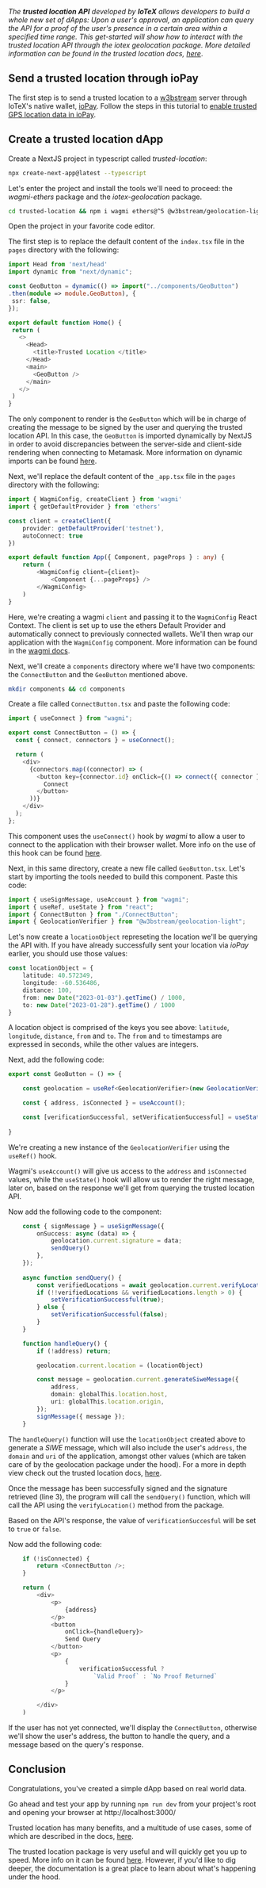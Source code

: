 *The **trusted location API** developed by **IoTeX** allows developers to build a whole new set of dApps: Upon a user's approval, an application can query the API for a proof of the user's presence in a certain area within a specified time range. This get-started will show how to interact with the trusted location API through the iotex geolocation package. More detailed information can be found in the trusted location docs, [here]()*. 
 
 ## Send a trusted location through ioPay
 
 The first step is to send a trusted location to a [w3bstream](https://w3bstream.com/) server through IoTeX's native wallet, [ioPay](https://iopay.me/). Follow the steps in this tutorial to [enable trusted GPS location data in ioPay](https://developers.iotex.io/posts/enable-trusted-geolocation-tutorial). 
 
 ## Create a trusted location dApp
 
 Create a NextJS project in typescript called *trusted-location*: 
 
 ```bash
 npx create-next-app@latest --typescript
 ```
 
 Let's enter the project and install the tools we'll need to proceed: the *wagmi-ethers* package and the *iotex-geolocation* package. 
 
 ```bash
 cd trusted-location && npm i wagmi ethers@^5 @w3bstream/geolocation-light
 ```
 
 Open the project in your favorite code editor. 
 
 The first step is to replace the default content of the `index.tsx` file in the `pages` directory with the following: 
 
 ```typescript
 import Head from 'next/head'
import dynamic from "next/dynamic";

const GeoButton = dynamic(() => import("../components/GeoButton")
.then(module => module.GeoButton), {
  ssr: false,
});

export default function Home() {
  return (
    <>
      <Head>
        <title>Trusted Location </title>
      </Head>
      <main>
        <GeoButton />
      </main>
    </>
  )
}
```

The only component to render is the `GeoButton` which will be in charge of creating the message to be signed by the user and querying the trusted location API. In this case, the `GeoButton` is imported dynamically by NextJS in order to avoid discrepancies between the server-side and client-side rendering when connecting to Metamask. More information on dynamic imports can be found [here](https://nextjs.org/docs/advanced-features/dynamic-import).

Next, we'll replace the default content of the `_app.tsx` file in the `pages` directory with the following: 

```typescript
import { WagmiConfig, createClient } from 'wagmi'
import { getDefaultProvider } from 'ethers'

const client = createClient({
    provider: getDefaultProvider('testnet'),
    autoConnect: true
})

export default function App({ Component, pageProps } : any) {
    return (
        <WagmiConfig client={client}>
            <Component {...pageProps} />
        </WagmiConfig>
    )
}
```

Here, we're creating a wagmi `client` and passing it to the `WagmiConfig` React Context. The client is set up to use the ethers Default Provider and automatically connect to previously connected wallets. We'll then wrap our application with the `WagmiConfig` component. More information can be found in the [wagmi docs](https://wagmi.sh/).

Next, we'll create a `components` directory where we'll have two components: the `ConnectButton` and the `GeoButton` mentioned above. 

```bash
mkdir components && cd components
```

Create a file called `ConnectButton.tsx` and paste the following code: 

```typescript
import { useConnect } from "wagmi";

export const ConnectButton = () => {
  const { connect, connectors } = useConnect();

  return (
    <div>
      {connectors.map((connector) => (
        <button key={connector.id} onClick={() => connect({ connector })}>
          Connect
        </button>
      ))}
    </div>
  );
};
```

This component uses the `useConnect()` hook by *wagmi* to allow a user to connect to the application with their browser wallet. More info on the use of this hook can be found [here](https://wagmi.sh/react/hooks/useConnect). 

Next, in this same directory, create a new file called `GeoButton.tsx`. Let's start by importing the tools needed to build this component. Paste this code: 

```typescript
import { useSignMessage, useAccount } from "wagmi";
import { useRef, useState } from "react";
import { ConnectButton } from "./ConnectButton";
import { GeolocationVerifier } from "@w3bstream/geolocation-light";
```

Let's now create a `locationObject` represeting the location we'll be querying the API with. If you have already successfully sent your location via *ioPay* earlier, you should use those values: 

```typescript
const locationObject = {
    latitude: 40.572349, 
    longitude: -60.536486, 
    distance: 100, 
    from: new Date("2023-01-03").getTime() / 1000, 
    to: new Date("2023-01-28").getTime() / 1000
}
```

A location object is comprised of the keys you see above: `latitude`, `longitude`, `distance`, `from` and `to`. The `from` and `to` timestamps are expressed in seconds, while the other values are integers. 

Next, add the following code: 

```typescript
export const GeoButton = () => {

    const geolocation = useRef<GeolocationVerifier>(new GeolocationVerifier());

    const { address, isConnected } = useAccount();

    const [verificationSuccessful, setVerificationSuccessful] = useState(false);
    
}
```

We're creating a new instance of the `GeolocationVerifier` using the `useRef()` hook.

Wagmi's `useAccount()` will give us access to the `address` and `isConnected` values, while the `useState()` hook will allow us to render the right message, later on, based on the response we'll get from querying the trusted location API. 

Now add the following code to the component: 

```typescript
    const { signMessage } = useSignMessage({
        onSuccess: async (data) => {
            geolocation.current.signature = data;
            sendQuery()
        },
    });
    
    async function sendQuery() {
        const verifiedLocations = await geolocation.current.verifyLocation();
        if (!!verifiedLocations && verifiedLocations.length > 0) {
            setVerificationSuccessful(true);
        } else {
            setVerificationSuccessful(false);
        }
    }

    function handleQuery() {
        if (!address) return;

        geolocation.current.location = (locationObject)

        const message = geolocation.current.generateSiweMessage({
            address,
            domain: globalThis.location.host,
            uri: globalThis.location.origin,
        });
        signMessage({ message });
    }
```

The `handleQuery()` function will use the `locationObject` created above to generate a *SIWE* message, which will also include the user's `address`, the `domain` and `uri` of the application, amongst other values (which are taken care of by the geolocation package under the hood). For a more in depth view check out the trusted location docs, [here](https://docs.iotex.io/). 

Once the message has been successfully signed and the signature retrieved (line 3), the program will call the `sendQuery()` function, which will call the API using the `verifyLocation()` method from the package. 

Based on the API's response, the value of `verificationSuccesful` will be set to `true` or `false`.

Now add the following code: 

```typescript
    if (!isConnected) {
        return <ConnectButton />;
    }

    return (
        <div>
            <p>
                {address}
            </p>
            <button
                onClick={handleQuery}>
                Send Query
            </button>
            <p>
                {
                    verificationSuccessful ?
                        `Valid Proof` : `No Proof Returned`
                }
            </p>

        </div>
    )    
```

If the user has not yet connected, we'll display the `ConnectButton`, otherwise we'll show the user's address, the button to handle the query, and a message based on the query's response.


## Conclusion

Congratulations, you've created a simple dApp based on real world data. 

Go ahead and test your app by running `npm run dev` from your project's root and opening your browser at http://localhost:3000/ 

Trusted location has many benefits, and a multitude of use cases, some of which are described in the docs, [here](https://docs.iotex.io/). 

The trusted location package is very useful and will quickly get you up to speed. More info on it can be found [here](https://github.com/nicky-ru/g3o). However, if you'd like to dig deeper, the documentation is a great place to learn about what's happening under the hood. 
